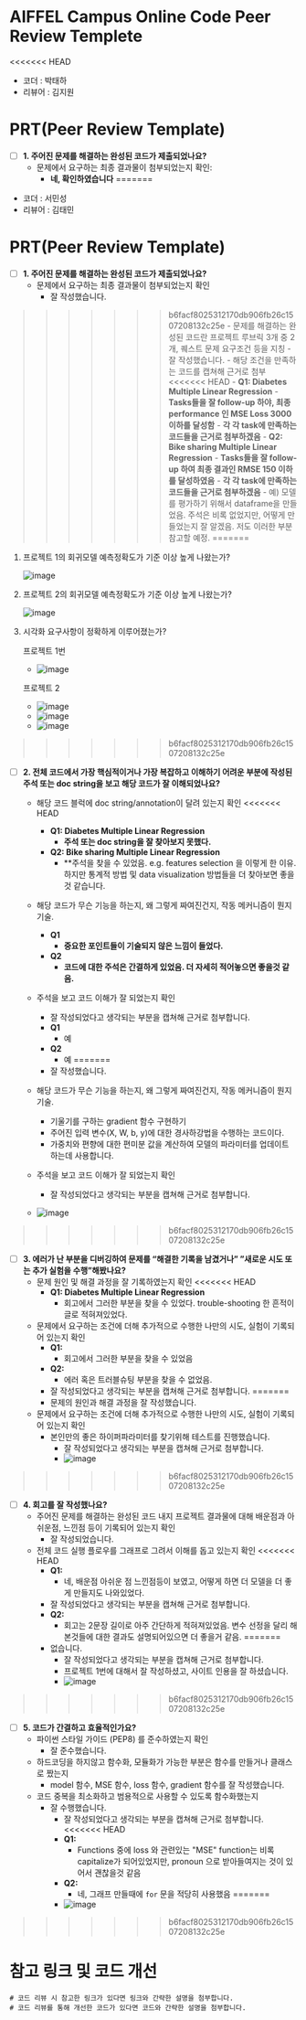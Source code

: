 # AIFFEL Campus Online Code Peer Review Templete
<<<<<<< HEAD
- 코더 : 박태하
- 리뷰어 : 김지원


# PRT(Peer Review Template)
- [ ]  **1. 주어진 문제를 해결하는 완성된 코드가 제출되었나요?**
    - 문제에서 요구하는 최종 결과물이 첨부되었는지 확인: 
        - **네, 확인하였습니다**
=======
- 코더 : 서민성
- 리뷰어 : 김태민

# PRT(Peer Review Template)
- [ ]  **1. 주어진 문제를 해결하는 완성된 코드가 제출되었나요?**
    - 문제에서 요구하는 최종 결과물이 첨부되었는지 확인
      - 잘 작성했습니다.
>>>>>>> b6facf8025312170db906fb26c1507208132c25e
    - 문제를 해결하는 완성된 코드란 프로젝트 루브릭 3개 중 2개, 
    퀘스트 문제 요구조건 등을 지칭
      - 잘 작성했습니다.
        - 해당 조건을 만족하는 코드를 캡쳐해 근거로 첨부
<<<<<<< HEAD
        - **Q1: Diabetes Multiple Linear Regression**
            - **Tasks들을 잘 follow-up 하야, 최종 performance 인 MSE Loss 3000 이하를 달성함**
            - **각 각 task에 만족하는 코드들을 근거로 첨부하겠음**
       - **Q2: Bike sharing Multiple Linear Regression**
           - **Tasks들을 잘 follow-up 하여 최종 결과인 RMSE 150 이하를 달성하였음**
           - **각 각 task에 만족하는 코드들을 근거로 첨부하겠음**
           - 예) 모델를 평가하기 위해서 dataframe을 만들었음. 주석은 비록 없었지만, 어떻게 만들었는지 잘 알겠음. 저도 이러한 부분 참고할 예정.
=======

1. 프로젝트 1의 회귀모델 예측정확도가 기준 이상 높게 나왔는가?

   ![image](https://github.com/minsung6333/AIFFEL_Quest/assets/29370771/c7401206-db52-4741-b4bb-230141c4df26)

2. 프로젝트 2의 회귀모델 예측정확도가 기준 이상 높게 나왔는가?

   ![image](https://github.com/minsung6333/AIFFEL_Quest/assets/29370771/017448ba-8906-45f8-85d3-e3564fc73785)

3. 시각화 요구사항이 정확하게 이루어졌는가?

   프로젝트 1번
   - ![image](https://github.com/minsung6333/AIFFEL_Quest/assets/29370771/f2ee7113-fb5a-4b2f-8017-9dac7209e480)

   프로젝트 2
   - ![image](https://github.com/minsung6333/AIFFEL_Quest/assets/29370771/dce91e5d-394a-4bc2-9511-d15a48993d30)
   - ![image](https://github.com/minsung6333/AIFFEL_Quest/assets/29370771/e3813506-4f9f-49fc-9735-b0e7f94a0749)
   - ![image](https://github.com/minsung6333/AIFFEL_Quest/assets/29370771/a4f836ac-9313-4a18-a7e2-e6fcc2b5730b)

>>>>>>> b6facf8025312170db906fb26c1507208132c25e
    
- [ ]  **2. 전체 코드에서 가장 핵심적이거나 가장 복잡하고 이해하기 어려운 부분에 작성된 
주석 또는 doc string을 보고 해당 코드가 잘 이해되었나요?**
    - 해당 코드 블럭에 doc string/annotation이 달려 있는지 확인
<<<<<<< HEAD
        - **Q1: Diabetes Multiple Linear Regression**
            - **주석 또는 doc string을 잘 찾아보지 못했다.**
        - **Q2: Bike sharing Multiple Linear Regression**
            - **주석을 찾을 수 있었음. e.g. features selection 을 이렇게 한 이유. 하지만 통계적 방법 및 data visualization 방법들을 더 찾아보면 좋을것 같습니다. 
    - 해당 코드가 무슨 기능을 하는지, 왜 그렇게 짜여진건지, 작동 메커니즘이 뭔지 기술.
        - **Q1**
            - **중요한 포인트들이 기술되지 않은 느낌이 들었다.**
        - **Q2**
            - **코드에 대한 주석은 간결하게 있었음. 더 자세히 적어놓으면 좋을것 같음.**
    - 주석을 보고 코드 이해가 잘 되었는지 확인
        - 잘 작성되었다고 생각되는 부분을 캡쳐해 근거로 첨부합니다.
        - **Q1**
            - 예
        - **Q2**
            - 예
=======
      - 잘 작성했습니다.
    - 해당 코드가 무슨 기능을 하는지, 왜 그렇게 짜여진건지, 작동 메커니즘이 뭔지 기술.
      - 기울기를 구하는 gradient 함수 구현하기
      - 주어진 입력 변수(X, W, b, y)에 대한 경사하강법을 수행하는 코드이다.
      - 가중치와 편향에 대한 편미분 값을 계산하여 모델의 파라미터를 업데이트 하는데 사용합니다.
    - 주석을 보고 코드 이해가 잘 되었는지 확인
        - 잘 작성되었다고 생각되는 부분을 캡쳐해 근거로 첨부합니다.


    - ![image](https://github.com/minsung6333/AIFFEL_Quest/assets/29370771/4f019c85-268d-488a-9f0f-d28bb8df05af)

>>>>>>> b6facf8025312170db906fb26c1507208132c25e
        
- [ ]  **3. 에러가 난 부분을 디버깅하여 문제를 “해결한 기록을 남겼거나” 
”새로운 시도 또는 추가 실험을 수행”해봤나요?**
    - 문제 원인 및 해결 과정을 잘 기록하였는지 확인
<<<<<<< HEAD
        - **Q1: Diabetes Multiple Linear Regression**
            - 회고에서 그러한 부분을 찾을 수 있었다. trouble-shooting 한 흔적이 글로 적혀져있었다. 
    - 문제에서 요구하는 조건에 더해 추가적으로 수행한 나만의 시도, 실험이 기록되어 있는지 확인
        - **Q1:**
            - 회고에서 그러한 부분을 찾을 수 있었음
        - **Q2:**
            - 에러 혹은 트러블슈팅 부분을 찾을 수 없었음.
        - 잘 작성되었다고 생각되는 부분을 캡쳐해 근거로 첨부합니다. 
=======
      - 문제의 원인과 해결 과정을 잘 작성했습니다.
    - 문제에서 요구하는 조건에 더해 추가적으로 수행한 나만의 시도, 
    실험이 기록되어 있는지 확인
      - 본인만의 좋은 하이퍼파라미터를 찾기위해 테스트를 진행했습니다.
        - 잘 작성되었다고 생각되는 부분을 캡쳐해 근거로 첨부합니다.
        - ![image](https://github.com/minsung6333/AIFFEL_Quest/assets/29370771/b024586a-9f58-485f-8138-b9cb39576024)

>>>>>>> b6facf8025312170db906fb26c1507208132c25e
        
- [ ]  **4. 회고를 잘 작성했나요?**
    - 주어진 문제를 해결하는 완성된 코드 내지 프로젝트 결과물에 대해
    배운점과 아쉬운점, 느낀점 등이 기록되어 있는지 확인
      - 잘 작성되었습니다.
    - 전체 코드 실행 플로우를 그래프로 그려서 이해를 돕고 있는지 확인
<<<<<<< HEAD
        - **Q1:**
            - 네, 배운점 아쉬운 점 느낀점등이 보였고, 어떻게 하면 더 모델을 더 좋게 만들지도 나와있었다. 
        - 잘 작성되었다고 생각되는 부분을 캡쳐해 근거로 첨부합니다. 
        - **Q2:**
            - 회고는 2문장 길이로 아주 간단하게 적혀져있었음. 변수 선정을 달리 해본것들에 대한 결과도 설명되어있으면 더 좋을거 같음.
=======
      - 없습니다. 
        - 잘 작성되었다고 생각되는 부분을 캡쳐해 근거로 첨부합니다.
        - 프로젝트 1번에 대해서 잘 작성하셨고, 사이트 인용을 잘 하셨습니다.
        - ![image](https://github.com/minsung6333/AIFFEL_Quest/assets/29370771/5ffd0806-0c2d-4882-8aa7-bd37a46222df)

>>>>>>> b6facf8025312170db906fb26c1507208132c25e
        
- [ ]  **5. 코드가 간결하고 효율적인가요?**
    - 파이썬 스타일 가이드 (PEP8) 를 준수하였는지 확인
      - 잘 준수했습니다.
    - 하드코딩을 하지않고 함수화, 모듈화가 가능한 부분은 함수를 만들거나 클래스로 짰는지
      - model 함수, MSE 함수, loss 함수, gradient 함수를 잘 작성했습니다.
    - 코드 중복을 최소화하고 범용적으로 사용할 수 있도록 함수화했는지
      - 잘 수행했습니다.
        - 잘 작성되었다고 생각되는 부분을 캡쳐해 근거로 첨부합니다.
<<<<<<< HEAD
        - **Q1:**
            - Functions 중에 loss 와 관련있는 "MSE" function는 비록 capitalize가 되어있었지만, pronoun 으로 받아들여지는 것이 있어서 괜찮을것 같음
        - **Q2:**
            - 네, 그래프 만들때에 `for` 문을 적당히 사용했음
=======
        - ![image](https://github.com/minsung6333/AIFFEL_Quest/assets/29370771/7386a3e6-0d9b-4713-afaa-dc9d9c8c2dc7)

>>>>>>> b6facf8025312170db906fb26c1507208132c25e


# 참고 링크 및 코드 개선
```
# 코드 리뷰 시 참고한 링크가 있다면 링크와 간략한 설명을 첨부합니다.
# 코드 리뷰를 통해 개선한 코드가 있다면 코드와 간략한 설명을 첨부합니다.
```

